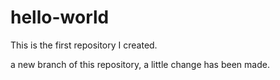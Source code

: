 # hello-world
This is the first repository I created. 


a new branch of this repository, a little change has been made.
